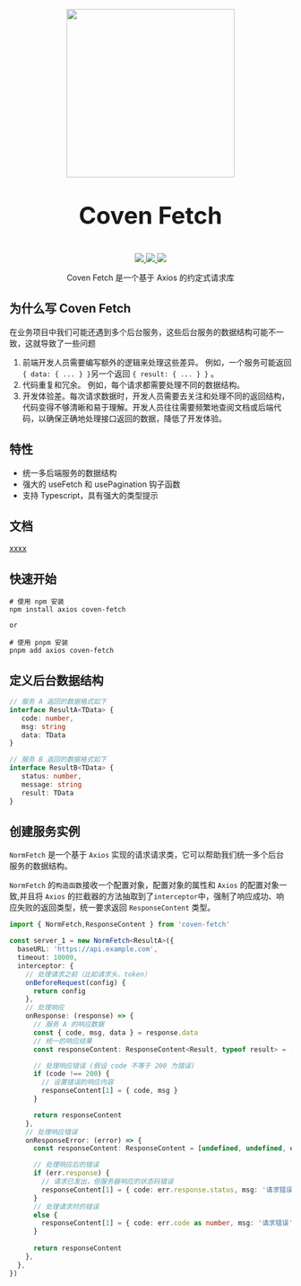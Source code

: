 <p align="center">
  <img width="300px" src="https://user-images.githubusercontent.com/10731096/95823103-9ce15780-0d5f-11eb-8010-1bd1b5910d4f.png">
</p>
<p align="center" style="font-size: 3em">
<b>Coven Fetch</b>
</p>
<p align="center">
  <a href="https://www.npmjs.org/package/coven-fetch">
    <img src="https://img.shields.io/npm/v/coven-fetch.svg" />
  </a>
  <a href="https://github.com/songpeng154/coven-fetch">
    <img src="https://img.shields.io/badge/node-%20%3E%3D%2018-47c219" />
  </a>
  <a href="https://npmcharts.com/compare/coven-fetch?minimal=true">
    <img src="https://img.shields.io/npm/dm/coven-fetch.svg" />
  </a>
  <br>
</p>
<p align="center">
Coven Fetch 是一个基于 Axios 的约定式请求库
</p>

## 为什么写 Coven Fetch

在业务项目中我们可能还遇到多个后台服务，这些后台服务的数据结构可能不一致，这就导致了一些问题

1. 前端开发人员需要编写额外的逻辑来处理这些差异。 例如，一个服务可能返回 `{ data: { ... } }`另一个返回 `{ result: { ... } }` 。
2. 代码重复和冗余。 例如，每个请求都需要处理不同的数据结构。
3. 开发体验差。每次请求数据时，开发人员需要去关注和处理不同的返回结构，代码变得不够清晰和易于理解。开发人员往往需要频繁地查阅文档或后端代码，以确保正确地处理接口返回的数据，降低了开发体验。


[//]: # ()

[//]: # (1. 数据结构混乱，不统一，数据处理的复杂性增加。)

[//]: # (2. 重复的请求逻辑，重复的数据处理逻辑。)

[//]: # (3. TypeScript 类型不好处理。)

[//]: # (#### 例如)

[//]: # (```typescript)

[//]: # (import axios from 'axios')

[//]: # ()

[//]: # (// 服务 A 返回的数据格式如下)

[//]: # (interface ResultA<TData> {)

[//]: # (  code: number,)

[//]: # (  msg: string)

[//]: # (  data: TData)

[//]: # (})

[//]: # ()

[//]: # (// 服务 B 返回的数据格式如下)

[//]: # (interface ResultB<TData> {)

[//]: # (  status: number,)

[//]: # (  message: string)

[//]: # (  result: TData)

[//]: # (})

[//]: # ()

[//]: # (// 模拟响应数据类型 A)

[//]: # (interface ApiA {)

[//]: # (  name: string)

[//]: # (})

[//]: # ()

[//]: # (// 模拟响应数据类型 B)

[//]: # (interface ApiB {)

[//]: # (  title: string)

[//]: # (})

[//]: # ()

[//]: # (// axios 实例 1)

[//]: # (const instance_1 = axios.create&#40;{)

[//]: # (  baseURL: 'http://api-1.com',)

[//]: # (}&#41;)

[//]: # ()

[//]: # (// axios 实例 2)

[//]: # (const instance_2 = axios.create&#40;{)

[//]: # (  baseURL: 'http://api-2.com',)

[//]: # (}&#41;)

[//]: # ()

[//]: # (// 请求服务 A)

[//]: # (const apiA = async &#40;&#41; => {)

[//]: # (  const res = await instance_1.get<ResultA<ApiA>>&#40;'/api'&#41;)

[//]: # (  return res.data.data)

[//]: # (})

[//]: # (```)

[//]: # ()

[//]: # (这会使得每个请求的数据处理都需要不同的解析逻辑，增加了代码的复杂性。)

## 特性

* 统一多后端服务的数据结构
* 强大的 useFetch 和 usePagination 钩子函数
* 支持 Typescript，具有强大的类型提示

## 文档

[xxxx](https://songpeng154.github.io/coven-fetch/)

## 快速开始

```shell
# 使用 npm 安装 
npm install axios coven-fetch

or

# 使用 pnpm 安装 
pnpm add axios coven-fetch
```

## 定义后台数据结构

```typescript
// 服务 A 返回的数据格式如下
interface ResultA<TData> {
   code: number,
   msg: string
   data: TData
}

// 服务 B 返回的数据格式如下
interface ResultB<TData> {
   status: number,
   message: string
   result: TData
}
````

## 创建服务实例
`NormFetch` 是一个基于 `Axios` 实现的请求请求类，它可以帮助我们统一多个后台服务的数据结构。


`NormFetch` 的`构造函数`接收一个配置对象，配置对象的属性和 `Axios` 的配置对象一致,并且将 `Axios` 的拦截器的方法抽取到了`interceptor`中，强制了响应成功、响应失败的返回类型，统一要求返回 `ResponseContent` 类型。
```typescript
import { NormFetch,ResponseContent } from 'coven-fetch'

const server_1 = new NormFetch<ResultA>({
  baseURL: 'https://api.example.com',
  timeout: 10000,
  interceptor: {
    // 处理请求之前（比如请求头、token）
    onBeforeRequest(config) {
      return config
    },
    // 处理响应
    onResponse: (response) => {
      // 服务 A 的响应数据
      const { code, msg, data } = response.data
      // 统一的响应结果
      const responseContent: ResponseContent<Result, typeof result> = [ data, undefined, response ]

      // 处理响应错误 (假设 code 不等于 200 为错误)
      if (code !== 200) {
        // 设置错误的响应内容
        responseContent[1] = { code, msg }
      }

      return responseContent
    },
    // 处理响应错误
    onResponseError: (error) => {
      const responseContent: ResponseContent = [undefined, undefined, err.response]

      // 处理响应后的错误
      if (err.response) {
        // 请求已发出，但服务器响应的状态码错误
        responseContent[1] = { code: err.response.status, msg: '请求错误' }
      }
      // 处理请求时的错误
      else {
        responseContent[1] = { code: err.code as number, msg: '请求错误', axiosError: err }
      }
      
      return responseContent
    },
  },
})
```
